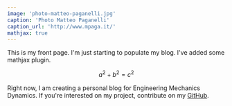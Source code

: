```yaml
---
image: 'photo-matteo-paganelli.jpg'
caption: 'Photo Matteo Paganelli'
caption_url: 'http://www.mpaga.it/'
mathjax: true
---
```


This is my front page. I'm just starting to populate my blog. I've added some mathjax plugin.

$$a^2 + b^2 = c^2$$

<!--more-->

Right now, I am creating a personal blog for Engineering Mechanics Dynamics. If you're interested on my project, contribute on my [GitHub](https://github.com/johnanthonyjose/johnanthonyjose).
